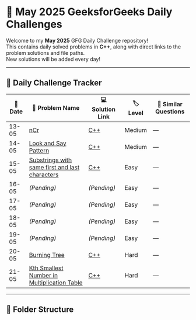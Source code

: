# 🌿 May 2025 GeeksforGeeks Daily Challenges

Welcome to my **May 2025** GFG Daily Challenge repository!  
This contains daily solved problems in **C++**, along with direct links to the problem solutions and file paths.  
New solutions will be added every day!

---

## 📅 Daily Challenge Tracker

| 📅 Date  | 🧠 Problem Name                                                                                                                   | 💻 Solution Link                                                                                                                  | 🏷️ Level | 🔁 Similar Questions |
|---------|------------------------------------------------------------------------------------------------------------------------------------|-----------------------------------------------------------------------------------------------------------------------------------|----------|-----------------------|
| 13-05   | [nCr](https://practice.geeksforgeeks.org/problems/ncr1019)                                                                         | [C++](https://github.com/chandan578/GFG-Daily-Challenges/blob/main/May%202025/Day%2013%20nCr.cpp)                                 | Medium   | —                     |
| 14-05   | [Look and Say Pattern](https://practice.geeksforgeeks.org/problems/look-and-say-pattern/)                                         | [C++](https://github.com/chandan578/GFG-Daily-Challenges/blob/main/May%202025/Day%2014%20Look%20and%20say%20pattern.cpp)         | Medium   | —                     |
| 15-05   | [Substrings with same first and last characters](https://practice.geeksforgeeks.org/problems/count-substrings-start-end-same/)    | [C++](https://github.com/chandan578/GFG-Daily-Challenges/blob/main/May%202025/Day%2015%20Substrings%20with%20same%20first%20and%20last%20characters.cpp) | Easy     | —                     |
| 16-05   | *(Pending)*                                                                                                                         | *(Pending)*                                                                                                                        | Easy     | —                     |
| 17-05   | *(Pending)*                                                                                                                         | *(Pending)*                                                                                                                        | Easy     | —                     |
| 18-05   | *(Pending)*                                                                                                                         | *(Pending)*                                                                                                                        | Easy     | —                     |
| 19-05   | *(Pending)*                                                                                                                         | *(Pending)*                                                                                                                        | Easy     | —                     |
| 20-05   | [Burning Tree](https://practice.geeksforgeeks.org/problems/burning-tree/1)                                                         | [C++](https://github.com/chandan578/GFG-Daily-Challenges/blob/main/May%202025/Day%2020%20Burning%20Tree.cpp)                     | Hard     | —                     |
| 21-05   | [Kth Smallest Number in Multiplication Table](https://www.geeksforgeeks.org/problems/kth-smallest-number-in-multiplication-table/1)                                                         | [C++](https://github.com/chandan578/GFG-Daily-Challenges/blob/main/May%202025/Day%2021%20Kth%20Smallest%20Number%20in%20Multiplication%20Table.cpp)                     | Hard     | —                     |


---

## 📁 Folder Structure


